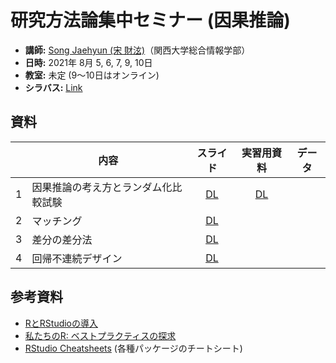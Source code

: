 # 研究方法論集中セミナー (因果推論)

* **講師:** [Song Jaehyun (宋 財泫)](https://www.jaysong.net)（関西大学総合情報学部）
* **日時:** 2021年 8月 5, 6, 7, 9, 10日
* **教室:** 未定 (9〜10日はオンライン)
* **シラバス:** [Link](Syllabus/Syllabus.pdf)

## 資料

||内容|スライド|実習用資料|データ|
|:---:|---|:---:|:---:|---|
|1|因果推論の考え方とランダム化比較試験| [DL](Slide/Slide_Day1.pdf)| [DL](Practice/Practice_Day1.html) ||
|2|マッチング| [DL](Slide/Slide_Day2.pdf)|||
|3|差分の差分法| [DL](Slide/Slide_Day3.pdf)|||
|4|回帰不連続デザイン| [DL](Slide/Slide_Day4.pdf)|||

## 参考資料

* [RとRStudioの導入](https://yukiyanai.github.io/jp/resources/)
* [私たちのR: ベストプラクティスの探求](https://www.jaysong.net/RBook/)
* [RStudio Cheatsheets](https://www.rstudio.com/resources/cheatsheets/) (各種パッケージのチートシート)
